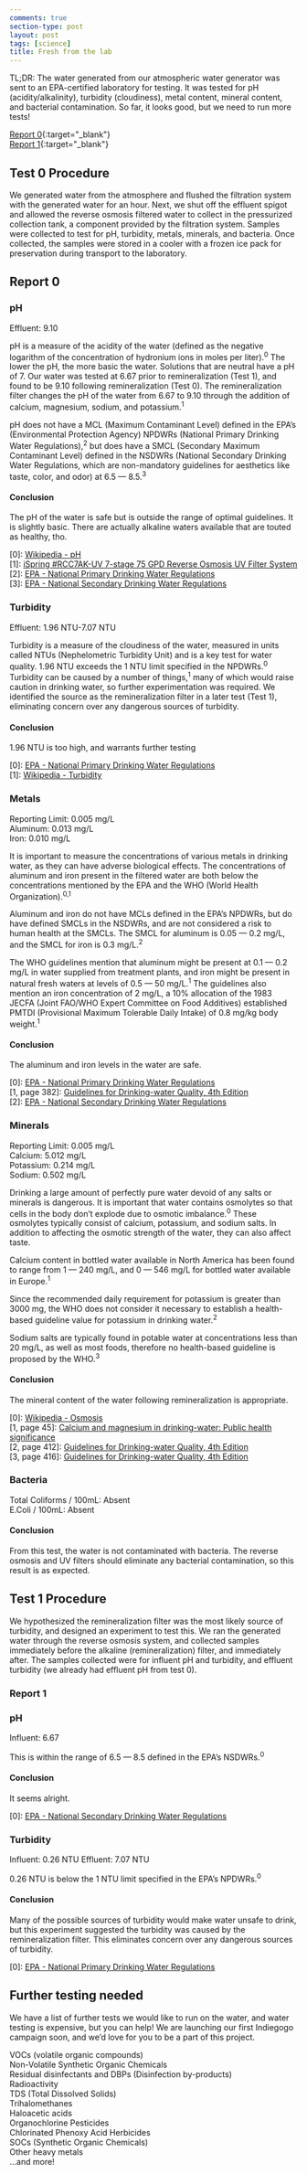 ```yaml
---
comments: true
section-type: post
layout: post
tags: [science]
title: Fresh from the lab
---
```

TL;DR: The water generated from our atmospheric water generator was sent to an EPA-certified laboratory for testing. It was tested for pH (acidity/alkalinity), turbidity (cloudiness), metal content, mineral content, and bacterial contamination. So far, it looks good, but we need to run more tests!
<!--more-->

[Report 0](/assets/openAWG_report0.pdf){:target="\_blank"}
<br>
[Report 1](/assets/openAWG_report1.pdf){:target="\_blank"}

<h2>Test 0 Procedure</h2>
We generated water from the atmosphere and flushed the filtration system with the generated water for an hour. Next, we shut off the effluent spigot and allowed the reverse osmosis filtered water to collect in the pressurized collection tank, a component provided by the filtration system. Samples were collected to test for pH, turbidity, metals, minerals, and bacteria. Once collected, the samples were stored in a cooler with a frozen ice pack for preservation during transport to the laboratory.
<h2>Report 0</h2>
<h3>pH</h3>
Effluent: 9.10

pH is a measure of the acidity of the water (defined as the negative logarithm of the concentration of hydronium ions in moles per liter).<sup>0</sup> The lower the pH, the more basic the water. Solutions that are neutral have a pH of 7. Our water was tested at 6.67 prior to remineralization (Test 1), and found to be 9.10 following remineralization (Test 0). The remineralization filter changes the pH of the water from 6.67 to 9.10 through the addition of calcium, magnesium, sodium, and potassium.<sup>1</sup>

pH does not have a MCL (Maximum Contaminant Level) defined in the EPA’s (Environmental Protection Agency) NPDWRs (National Primary Drinking Water Regulations),<sup>2</sup> but does have a SMCL (Secondary Maximum Contaminant Level) defined in the NSDWRs (National Secondary Drinking Water Regulations, which are non-mandatory guidelines for aesthetics like taste, color, and odor) at 6.5 — 8.5.<sup>3</sup>

<h4>Conclusion</h4>
The pH of the water is safe but is outside the range of optimal guidelines. It is slightly basic. There are actually alkaline waters available that are touted as healthy, tho.

\[0\]: <a href="https://en.wikipedia.org/wiki/PH">Wikipedia - pH</a>
<br>
\[1\]: <a href="http://123filter.com/catalog/ispring-7-stage-75-gpd-reverse-osmosis-uv-filter-system-rcc7ak-uv_cpath-70_1_67.html">iSpring #RCC7AK-UV 7-stage 75 GPD Reverse Osmosis UV Filter System</a>
<br>
\[2\]: <a href="https://www.epa.gov/your-drinking-water/table-regulated-drinking-water-contaminants">EPA - National Primary Drinking Water Regulations</a>
<br>
\[3\]: <a href="https://www.epa.gov/dwstandardsregulations/secondary-drinking-water-standards-guidance-nuisance-chemicals#table-of-secondary">EPA - National Secondary Drinking Water Regulations</a>

<h3>Turbidity</h3>
Effluent: 1.96 NTU-7.07 NTU

Turbidity is a measure of the cloudiness of the water, measured in units called NTUs (Nephelometric Turbidity Unit) and is a key test for water quality. 1.96 NTU exceeds the 1 NTU limit specified in the NPDWRs.<sup>0</sup> Turbidity can be caused by a number of things,<sup>1</sup> many of which would raise caution in drinking water, so further experimentation was required. We identified the source as the remineralization filter in a later test (Test 1), eliminating concern over any dangerous sources of turbidity.

<h4>Conclusion</h4>
1.96 NTU is too high, and warrants further testing

\[0\]: <a href="https://www.epa.gov/your-drinking-water/table-regulated-drinking-water-contaminants">EPA - National Primary Drinking Water Regulations</a>
<br>
\[1\]: <a href="https://en.wikipedia.org/wiki/Turbidity#Causes">Wikipedia - Turbidity</a>

<h3>Metals</h3>
Reporting Limit: 0.005 mg/L
<br>
Aluminum: 0.013 mg/L
<br>
Iron: 0.010 mg/L

It is important to measure the concentrations of various metals in drinking water, as they can have adverse biological effects. The concentrations of aluminum and iron present in the filtered water are both below the concentrations mentioned by the EPA and the WHO (World Health Organization).<sup>0,1</sup>

Aluminum and iron do not have MCLs defined in the EPA’s NPDWRs, but do have defined SMCLs in the NSDWRs, and are not considered a risk to human health at the SMCLs. The SMCL for aluminum is 0.05 — 0.2 mg/L, and the SMCL for iron is 0.3 mg/L.<sup>2</sup>

The WHO guidelines mention that aluminum might be present at 0.1 — 0.2 mg/L in water supplied from treatment plants, and iron might be present in natural fresh waters at levels of 0.5 — 50 mg/L.<sup>1</sup> The guidelines also mention an iron concentration of 2 mg/L, a 10% allocation of the 1983 JECFA (Joint FAO/WHO Expert Committee on Food Additives) established PMTDI (Provisional Maximum Tolerable Daily Intake) of 0.8 mg/kg body weight.<sup>1</sup>

<h4>Conclusion</h4>
The aluminum and iron levels in the water are safe.

\[0\]: <a href="https://www.epa.gov/your-drinking-water/table-regulated-drinking-water-contaminants">EPA - National Primary Drinking Water Regulations</a>
<br>
\[1, page 382\]: <a href="http://apps.who.int/iris/bitstream/10665/44584/1/9789241548151_eng.pdf">Guidelines for Drinking-water Quality, 4th Edition</a>
<br>
\[2\]: <a href="https://www.epa.gov/dwstandardsregulations/secondary-drinking-water-standards-guidance-nuisance-chemicals#table-of-secondary">EPA - National Secondary Drinking Water Regulations</a>

<h3>Minerals</h3>
Reporting Limit: 0.005 mg/L
<br>
Calcium: 5.012 mg/L
<br>
Potassium: 0.214 mg/L
<br>
Sodium: 0.502 mg/L

Drinking a large amount of perfectly pure water devoid of any salts or minerals is dangerous. It is important that water contains osmolytes so that cells in the body don’t explode due to osmotic imbalance.<sup>0</sup> These osmolytes typically consist of calcium, potassium, and sodium salts. In addition to affecting the osmotic strength of the water, they can also affect taste.

Calcium content in bottled water available in North America has been found to range from 1 — 240 mg/L, and 0 — 546 mg/L for bottled water available in Europe.<sup>1</sup>

Since the recommended daily requirement for potassium is greater than 3000 mg, the WHO does not consider it necessary to establish a health-based guideline value for potassium in drinking water.<sup>2</sup>

Sodium salts are typically found in potable water at concentrations less than 20 mg/L, as well as most foods, therefore no health-based guideline is proposed by the WHO.<sup>3</sup>

<h4>Conclusion</h4>
The mineral content of the water following remineralization is appropriate.

\[0\]: <a href="https://en.wikipedia.org/wiki/Osmosis#Mechanism">Wikipedia - Osmosis</a>
<br>
\[1, page 45\]: <a href="http://apps.who.int/iris/bitstream/10665/43836/1/9789241563550_eng.pdf">Calcium and magnesium in drinking-water: Public health significance</a>
<br>
\[2, page 412\]: <a href="http://apps.who.int/iris/bitstream/10665/44584/1/9789241548151_eng.pdf">Guidelines for Drinking-water Quality, 4th Edition</a>
<br>
\[3, page 416\]: <a href="http://apps.who.int/iris/bitstream/10665/44584/1/9789241548151_eng.pdf">Guidelines for Drinking-water Quality, 4th Edition</a>

<h3>Bacteria</h3>
Total Coliforms / 100mL: Absent
<br>
E.Coli / 100mL: Absent

<h4>Conclusion</h4>
From this test, the water is not contaminated with bacteria. The reverse osmosis and UV filters should eliminate any bacterial contamination, so this result is as expected.

<h2>Test 1 Procedure</h2>
We hypothesized the remineralization filter was the most likely source of turbidity, and designed an experiment to test this. We ran the generated water through the reverse osmosis system, and collected samples immediately before the alkaline (remineralization) filter, and immediately after. The samples collected were for influent pH and turbidity, and effluent turbidity (we already had effluent pH from test 0).

<h3>Report 1</h3>
<h3>pH</h3>
Influent: 6.67

This is within the range of 6.5 — 8.5 defined in the EPA’s NSDWRs.<sup>0</sup>

<h4>Conclusion</h4>
It seems alright.

\[0\]: <a href="https://www.epa.gov/dwstandardsregulations/secondary-drinking-water-standards-guidance-nuisance-chemicals#table-of-secondary">EPA - National Secondary Drinking Water Regulations</a>

<h3>Turbidity</h3>
Influent: 0.26 NTU
Effluent: 7.07 NTU

0.26 NTU is below the 1 NTU limit specified in the EPA’s NPDWRs.<sup>0</sup>

<h4>Conclusion</h4>
Many of the possible sources of turbidity would make water unsafe to drink, but this experiment suggested the turbidity was caused by the remineralization filter. This eliminates concern over any dangerous sources of turbidity.

\[0\]: <a href="https://www.epa.gov/your-drinking-water/table-regulated-drinking-water-contaminants">EPA - National Primary Drinking Water Regulations</a>

<h2>Further testing needed</h2>
We have a list of further tests we would like to run on the water, and water testing is expensive, but you can help! We are launching our first Indiegogo campaign soon, and we’d love for you to be a part of this project.

VOCs (volatile organic compounds)
<br>
Non-Volatile Synthetic Organic Chemicals
<br>
Residual disinfectants and DBPs (Disinfection by-products)
<br>
Radioactivity
<br>
TDS (Total Dissolved Solids)
<br>
Trihalomethanes
<br>
Haloacetic acids
<br>
Organochlorine Pesticides
<br>
Chlorinated Phenoxy Acid Herbicides
<br>
SOCs (Synthetic Organic Chemicals)
<br>
Other heavy metals
<br>
...and more!
